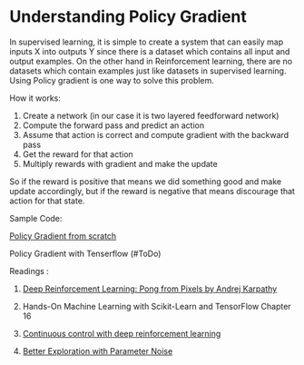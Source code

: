 # Understanding Policy Gradient 



In supervised learning, it is simple to create a system that can easily map inputs X into outputs Y since there is a dataset which contains all input and output examples. On the other hand in Reinforcement learning, there are no datasets which contain examples just like datasets in supervised learning. Using Policy gradient is one way to solve this problem.



How it works:

1. Create a network (in our case it is two layered feedforward network)
2. Compute the forward pass and predict an action
3. Assume that action is correct and compute gradient with the backward pass
4. Get the reward for that action
5. Multiply rewards with gradient and make the update



So if the reward is positive that means we did something good and make update accordingly, but if the reward is negative that means discourage that action for that state.



Sample Code:

[Policy Gradient from scratch](https://github.com/AhmetHamzaEmra/Understanding_RL/blob/master/policy_gradient/Understanding%20Policy%20Gradient%20.ipynb)

Policy Gradient with Tenserflow (#ToDo)



Readings :

1. [Deep Reinforcement Learning: Pong from Pixels by Andrej Karpathy](http://karpathy.github.io/2016/05/31/rl/)

2. Hands-On Machine Learning with Scikit-Learn and TensorFlow Chapter 16

3. [Continuous control with deep reinforcement learning](https://arxiv.org/abs/1509.02971)

4. [Better Exploration with Parameter Noise](https://blog.openai.com/better-exploration-with-parameter-noise/)

   

    
